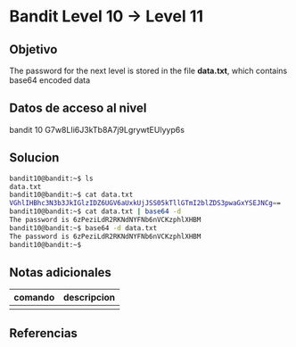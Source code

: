 # Bandit Level 10 → Level 11

## Objetivo
The password for the next level is stored in the file **data.txt**, which contains base64 encoded data

## Datos de acceso al nivel
bandit 10
G7w8LIi6J3kTb8A7j9LgrywtEUlyyp6s

## Solucion

```bash
bandit10@bandit:~$ ls
data.txt
bandit10@bandit:~$ cat data.txt
VGhlIHBhc3N3b3JkIGlzIDZ6UGV6aUxkUjJSS05kTllGTmI2blZDS3pwaGxYSEJNCg==
bandit10@bandit:~$ cat data.txt | base64 -d
The password is 6zPeziLdR2RKNdNYFNb6nVCKzphlXHBM
bandit10@bandit:~$ base64 -d data.txt
The password is 6zPeziLdR2RKNdNYFNb6nVCKzphlXHBM
bandit10@bandit:~$
```

## Notas adicionales
 | comando | descripcion |
|---------|-------------|
| |  |

## Referencias